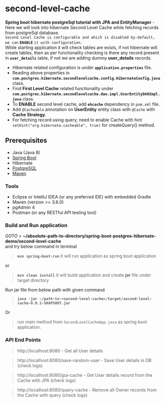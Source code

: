 # second-level-cache

**Spring boot hibernate postgreSql tutorial with JPA and EntityManager** - 
Here we will look into hibernate Second Level Cache while fetching records from postgreSql database.  
`Second Level Cache is configurable and which is disabled by-default, we can` **`ENABLE`** `it with configuration`.  
While starting application it will check tables are exists, if not hibernate will create tables,
then as per functionality checking is there any record present in **`user_details`** table, 
if not we are adding dummy **user_details** records.    

- Hibernate related configuration is under **`application.properties`** file.
- Reading above properties in **`com.postgres.hibernate.secondlevelcache.config.HibernateConfig.java`** class.
- Find **First Level Cache** related functionality under **`com.postgres.hibernate.secondlevelcache.dao.impl.UserEntityDAOImpl.java`** class.
- To **ENABLE** second level cache, add **`ehcache`** dependency in `pom.xml` file.
- Add `@Cacheable` annotation on **UserEntity** entity class with `@Cache` with **Cache Strategy**.  
- For fetching record using query, need to enable Cache with hint `setHint("org.hibernate.cacheable", true)` for createQuery() method.


## Prerequisites 
- Java (Java 8)
- [Spring Boot](https://spring.io/projects/spring-boot)
- Hibernate
- [PostgreSQL](https://www.postgresql.org/docs/)
- [Maven](https://maven.apache.org/guides/index.html)


### Tools
- Eclipse or IntelliJ IDEA (or any preferred IDE) with embedded Gradle
- Maven (version >= 3.6.0)
- pgAdmin 4
- Postman (or any RESTful API testing tool)


###  Build and Run application
_GOTO >_ **~/absolute-path-to-directory/spring-boot-postgres-hibernate-demo/second-level-cache**  
and try below command in terminal
> **```mvn spring-boot:run```** it will run application as spring boot application

or
> **```mvn clean install```** it will build application and create **jar** file under target directory 

Run jar file from below path with given command
> **```java -jar ~/path-to-<second-level-cache>/target/second-level-cache-0.0.1-SNAPSHOT.jar```**

Or 
> run main method from `SecondLevelCacheApp.java` as spring boot application.


### API End Points

> http://localhost:8080 - Get all User details 


> http://localhost:8080/save-random-user - Save User details in DB (check logs)  


> http://localhost:8080/jpa-cache - Get User details record from the Cache with JPA (check logs)


> http://localhost:8080/query-cache - Remove all Owner records from the Cache with query (check logs)
